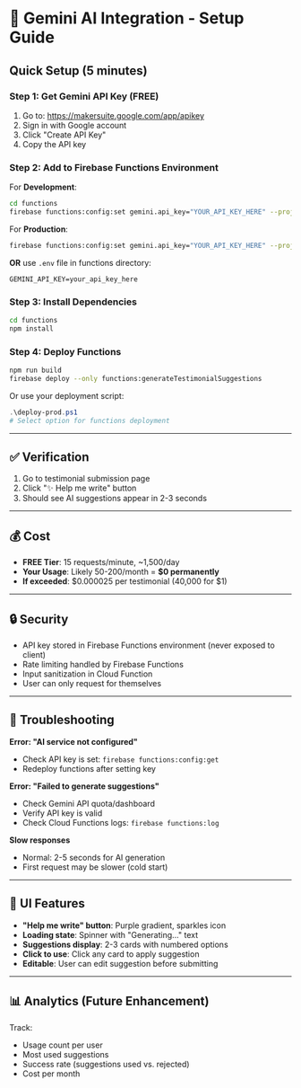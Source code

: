 # 🚀 Gemini AI Integration - Setup Guide

## Quick Setup (5 minutes)

### Step 1: Get Gemini API Key (FREE)
1. Go to: https://makersuite.google.com/app/apikey
2. Sign in with Google account
3. Click "Create API Key"
4. Copy the API key

### Step 2: Add to Firebase Functions Environment

For **Development**:
```bash
cd functions
firebase functions:config:set gemini.api_key="YOUR_API_KEY_HERE" --project=momfitnessmojo
```

For **Production**:
```bash
firebase functions:config:set gemini.api_key="YOUR_API_KEY_HERE" --project=momsfitnessmojo-65d00
```

**OR** use `.env` file in functions directory:
```
GEMINI_API_KEY=your_api_key_here
```

### Step 3: Install Dependencies
```bash
cd functions
npm install
```

### Step 4: Deploy Functions
```bash
npm run build
firebase deploy --only functions:generateTestimonialSuggestions
```

Or use your deployment script:
```powershell
.\deploy-prod.ps1
# Select option for functions deployment
```

---

## ✅ Verification

1. Go to testimonial submission page
2. Click "✨ Help me write" button
3. Should see AI suggestions appear in 2-3 seconds

---

## 💰 Cost

- **FREE Tier**: 15 requests/minute, ~1,500/day
- **Your Usage**: Likely 50-200/month = **$0 permanently**
- **If exceeded**: $0.000025 per testimonial (40,000 for $1)

---

## 🔒 Security

- API key stored in Firebase Functions environment (never exposed to client)
- Rate limiting handled by Firebase Functions
- Input sanitization in Cloud Function
- User can only request for themselves

---

## 🐛 Troubleshooting

**Error: "AI service not configured"**
- Check API key is set: `firebase functions:config:get`
- Redeploy functions after setting key

**Error: "Failed to generate suggestions"**
- Check Gemini API quota/dashboard
- Verify API key is valid
- Check Cloud Functions logs: `firebase functions:log`

**Slow responses**
- Normal: 2-5 seconds for AI generation
- First request may be slower (cold start)

---

## 🎨 UI Features

- **"Help me write" button**: Purple gradient, sparkles icon
- **Loading state**: Spinner with "Generating..." text
- **Suggestions display**: 2-3 cards with numbered options
- **Click to use**: Click any card to apply suggestion
- **Editable**: User can edit suggestion before submitting

---

## 📊 Analytics (Future Enhancement)

Track:
- Usage count per user
- Most used suggestions
- Success rate (suggestions used vs. rejected)
- Cost per month


